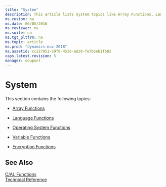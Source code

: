 ```yaml
---
title: "System"
description: This article lists System topics like Array Functions, Language Functions, Operating System Functions, and Encryption Functions.
ms.custom: na
ms.date: 06/05/2016
ms.reviewer: na
ms.suite: na
ms.tgt_pltfrm: na
ms.topic: article
ms.prod: "dynamics-nav-2018"
ms.assetid: cc227051-69f0-453e-ad20-fe7b6eb1f582
caps.latest.revision: 5
manager: edupont
---
```

# System
This section contains the following topics:  

-   [Array Functions](Array-Functions.md)  

<!-- -   [Error Handling](Error-Handling.md)  -->

-   [Language Functions](Language-Functions.md)  

-   [Operating System Functions](Operating-System-Functions.md)  

-   [Variable Functions](Variable-Functions.md)  

-   [Encryption Functions](Encryption-Functions.md)  

## See Also  
 [C/AL Functions](C-AL-Functions.md)   
 [Technical Reference](Technical-Reference.md)
